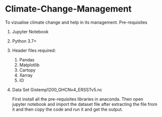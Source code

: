 # Climate-Change-Management
To vizualise climate change and help in its management.
Pre-requisites
1. Jupyter Notebook
2. Python 3.7+
3. Header files required:
   1. Pandas
   2. Matplotlib
   3. Cartopy
   4. Xarray
   5. IO
4. Data Set
   Gistemp1200_GHCNv4_ERSSTv5.nc
   
   First install all the pre-requisites libraries in anaconda. Then open jupyter notebook and import the dataset file after extracting the file from it and then copy the code and run it and get the output.
